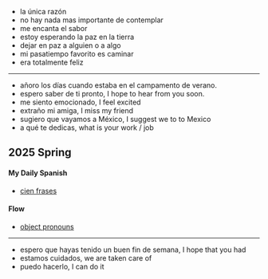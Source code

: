 
- la única razón
- no hay nada mas importante de contemplar
- me encanta el sabor
- estoy esperando la paz en la tierra
- dejar en paz a alguien o a algo
- mi pasatiempo favorito es caminar
- era totalmente feliz

---

- añoro los días cuando estaba en el campamento de verano.
- espero saber de ti pronto, I hope to hear from you soon.
- me siento emocionado, I feel excited
- extraño mi amiga, I miss my friend
- sugiero que vayamos a México, I suggest we to to Mexico
- a qué te dedicas, what is your work / job

## 2025 Spring

#### My Daily Spanish

- [cien frases](https://www.youtube.com/watch?v=vyrXC5JDGTc)

#### Flow

- [object pronouns](./../grammar/object-pronouns.md)

---
- espero que hayas tenido un buen fin de semana, I hope that you had
- estamos cuidados, we are taken care of
- puedo hacerlo, I can do it
